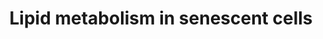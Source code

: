 ---
annotations:
- id: PW:0000010
  parent: classic metabolic pathway
  type: Pathway Ontology
  value: lipid metabolic pathway
- id: PW:0000277
  parent: regulatory pathway
  type: Pathway Ontology
  value: cellular senescence pathway
authors:
- Mkutmon
description: Description of the affected lipid metabolism in senecent cells.
last-edited: 2021-11-29
organisms:
- Homo sapiens
redirect_from:
- /index.php/Pathway:WP5149
- /instance/WP5149
- /instance/WP5149_rr120374
revision: r120374
schema-jsonld:
- '@context': https://schema.org/
  '@id': https://wikipathways.github.io/pathways/WP5149.html
  '@type': Dataset
  creator:
    '@type': Organization
    name: WikiPathways
  description: Description of the affected lipid metabolism in senecent cells.
  keywords:
  - ALOX5
  - CDKN1A
  - Free PUFAs
  - HRAS
  - Oxylipin
  - PLA2G10
  - PLA2G12A
  - PLA2G12B
  - PLA2G1B
  - PLA2G2D
  - PLA2G3
  - PLA2G4A
  - PLA2G4C
  - PLA2G4D
  - PLA2G4E
  - PLA2G4F
  - PLA2G5
  - PLA2G6
  - PLA2G7
  - PTGS2
  - PUFAs
  - SLCO2A1
  - TP53
  license: CC0
  name: Lipid metabolism in senescent cells
seo: CreativeWork
title: Lipid metabolism in senescent cells
wpid: WP5149
---